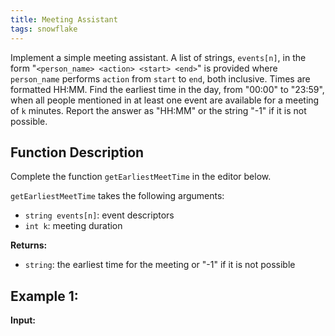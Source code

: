 ```yaml
---
title: Meeting Assistant
tags: snowflake
---
```


Implement a simple meeting assistant. A list of strings, `events[n]`, in the form "`<person_name> <action> <start> <end>`" is provided where `person_name` performs `action` from `start` to `end`, both inclusive. Times are formatted HH:MM. Find the earliest time in the day, from "00:00" to "23:59", when all people mentioned in at least one event are available for a meeting of `k` minutes. Report the answer as "HH:MM" or the string "-1" if it is not possible.

## Function Description

Complete the function `getEarliestMeetTime` in the editor below.

`getEarliestMeetTime` takes the following arguments:
- `string events[n]`: event descriptors
- `int k`: meeting duration

**Returns:**
- `string`: the earliest time for the meeting or "-1" if it is not possible

## Example 1:

**Input:**

